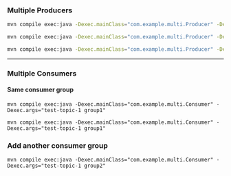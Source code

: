 ### Multiple Producers

```sh 
mvn compile exec:java -Dexec.mainClass="com.example.multi.Producer" -Dexec.args="test-topic-1 Producer1 Hello1"
```

```sh 
mvn compile exec:java -Dexec.mainClass="com.example.multi.Producer" -Dexec.args="test-topic-1 Producer2 Hello1"
```

```sh 
mvn compile exec:java -Dexec.mainClass="com.example.multi.Producer" -Dexec.args="test-topic-1 Producer3 Hello1"
```

---

### Multiple Consumers

#### Same consumer group

```shell
mvn compile exec:java -Dexec.mainClass="com.example.multi.Consumer" -Dexec.args="test-topic-1 group1"
```

```shell
mvn compile exec:java -Dexec.mainClass="com.example.multi.Consumer" -Dexec.args="test-topic-1 group1"
```

### Add another consumer group

```shell
mvn compile exec:java -Dexec.mainClass="com.example.multi.Consumer" -Dexec.args="test-topic-1 group2"
```
